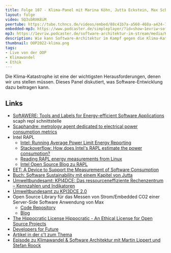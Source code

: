 ```yaml
---
title: Folge 107 - Klima-Panel mit Marina Köhn, Jutta Eckstein, Max Schulze - live von der OOP!
layout: folge
video: SQ3sbRXK8iM
peertube: https://tube.tchncs.de/videos/embed/88c41b7a-a560-468a-a424-7e0aaa1de151
embedded-mp3: https://www.podcaster.de/simpleplayer/?id=show~1evriw~software-architektur-im-stream~pod-1f7707f1c8a1124db68644df97&v=1643821883
mp3: https://1evriw.podcaster.de/software-architektur-im-stream/media/KlimaPanel.mp3
description: Wie kann Software-Architektur im Kampf gegen die Klima-Katastrophe helfen?
thumbnail: OOP2022-klima.png
tags:
- Live von der OOP
- Klimawandel
- Ethik
---
```


Die Klima-Katastrophe ist eine der wichtigsten
Herausforderungen, denen wir uns stellen müssen. Dieses Panel
diskutiert, was Software-Entwicklung dazu beitragen kann.

## Links

* [SoftAWERE: Tools and Labels for Energy-efficient Software Applications](https://sdialliance.org/steering-groups/softawere/)
scaph repl schnittstelle
* [Scaphandre:  metrology agent dedicated to electrical power consumption metrics](https://github.com/hubblo-org/scaphandre)
* Intel RAPL
  * [Intel: Running Average Power Limit Energy Reporting](https://www.intel.com/content/www/us/en/developer/articles/technical/software-security-guidance/advisory-guidance/running-average-power-limit-energy-reporting.html)
  * [Stackoverflow: How does Intel's RAPL estimate the power consumption?](https://stackoverflow.com/questions/67925368/how-does-intels-rapl-estimate-the-power-consumption)
  * [Reading RAPL energy measurements from Linux](https://web.eece.maine.edu/~vweaver/projects/rapl/)
  * [Intel Open Source Blog zu RAPL](https://01.org/blogs/2014/running-average-power-limit-–-rapl)
* [EET: A Device to Support the Measurement of Software Consumption](https://ieeexplore.ieee.org/document/8449823)
* [Buch: Software Sustainability mit einem Kapitel von Jutta](https://amzn.to/349PPUA)
* [Umweltbundesamt: KPI4DCE: Das ressourceneffiziente Rechenzentrum – Kennzahlen und Indikatoren](https://www.umweltbundesamt.de/en/publikationen/kpi4dce-das-ressourceneffiziente-rechenzentrum)
* [Umweltbundesamt zu KPI3DCE
  2.0](https://www.umweltbundesamt.de/kpi4dce-20)
* Open Source Library für das Messen von Strom/Embedded CO2 einer
  Server-Side Software Anwendung von Max
  * [Code Repository](https://github.com/SDIAlliance/carbon-footprint-ssa)
  * [Blog](https://blog.sdialliance.org/steering-group-update-environmental-footprint-framework-for-server-side-applications)
* [The Hippocratic License Hippocratic - An Ethical License for Open Source Projects](https://firstdonoharm.dev/)
* [Developers for Future](https://developersforfuture.org/)
* [Artikel in der c't zum Thema](https://www.heise.de/select/ct/2022/4/2135409214034994245)
* [Episode zu Klimawandel & Software Architektur mit Martin Lippert und Stefan Roock](https://software-architektur.tv/2021/05/21/folge59.html])
